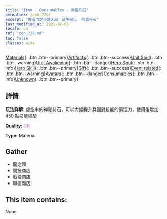 ```yaml
---
title: "Item - Consumables - 紫晶符石"
permalink: /con_720/
excerpt: "魔法门之英雄无敌：战争纪元  紫晶符石"
last_modified_at: 2021-07-06
locale: cn
ref: "con_720.md"
toc: false
classes: wide
---
```

 [Materials](/ItemsCN/){: .btn .btn--primary}[Artifacts](/ItemsCN/Artifacts/){: .btn .btn--success}[Unit Soul](/ItemsCN/UnitSoul/){: .btn .btn--warning}[Unit Awakening](/ItemsCN/UnitAwakening/){: .btn .btn--danger}[Hero Soul](/ItemsCN/HeroSoul/){: .btn .btn--info}[Hero Skill](/ItemsCN/HeroSkill/){: .btn .btn--primary}[Gift](/ItemsCN/Gift/){: .btn .btn--success}[Event related](/ItemsCN/Events/){: .btn .btn--warning}[Avatars](/ItemsCN/Avatars/){: .btn .btn--danger}[Consumables](/ItemsCN/Consumables/){: .btn .btn--info}[Unknown](/ItemsCN/Unknown/){: .btn .btn--primary}

## 詳情
 **玩法詳解:** 虛空中的神祕符石，可以大幅提升兵團對技能的領悟力，使用後增加 450 點技能經驗

 **Quality:** <span style="color: #DA70D6">OK</span>

 **Type:** Material

## Gather

*    龍之國 
*    競技商店 
*    戰役商店 
*    聯盟商店 

## This item contains:

  None

